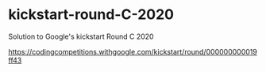 # kickstart-round-C-2020
Solution to Google's kickstart Round C 2020

https://codingcompetitions.withgoogle.com/kickstart/round/000000000019ff43
